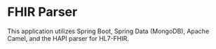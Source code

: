 # FHIR Parser  

This application utilizes Spring Boot, Spring Data (MongoDB), 
Apache Camel, and the HAPI parser for HL7-FHIR.  

